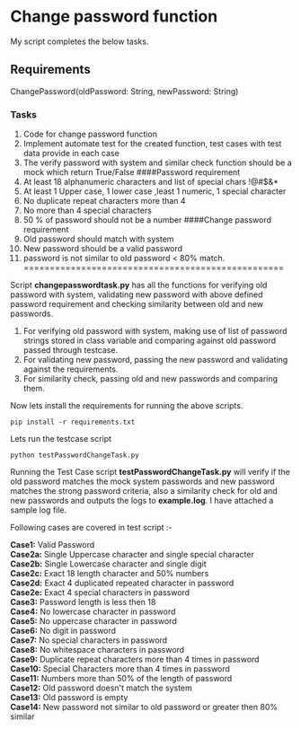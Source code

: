 # Change password function

My script completes the below tasks.

## Requirements
ChangePassword(oldPassword: String, newPassword: String)
### Tasks
1. Code for change password function
2. Implement automate test for the created function, test cases with test data
provide in each case
3. The verify password with system and similar check function should be a mock
which return True/False
####Password requirement
1. At least 18 alphanumeric characters and list of special chars !@#$&*
2. At least 1 Upper case, 1 lower case ,least 1 numeric, 1 special character
3. No duplicate repeat characters more than 4
4. No more than 4 special characters
5. 50 % of password should not be a number
####Change password requirement
1. Old password should match with system
2. New password should be a valid password
3. password is not similar to old password < 80% match.
==================================================

Script __changepasswordtask.py__ has all the functions for verifying old password with system, validating new password with above defined password requirement and checking similarity between old and new passwords.

1. For verifying old password with system, making use of list of password strings stored in class variable and comparing against old password passed through testcase.
2. For validating new password, passing the new password and validating against the requirements.
3. For similarity check, passing old and new passwords and comparing them.

Now lets install the requirements for running the above scripts.
```
pip install -r requirements.txt
```
Lets run the testcase script

```
python testPasswordChangeTask.py
```

Running the Test Case script __testPasswordChangeTask.py__ will verify if the old password matches the mock system passwords and new password matches the strong password criteria, also a similarity check for old and new passwords and outputs the logs to __example.log__. I have attached a sample log file.

Following cases are covered in test script :-

__Case1:__ Valid Password  
__Case2a:__ Single Uppercase character and single special character  
__Case2b:__ Single Lowercase character and single digit  
__Case2c:__ Exact 18 length character and 50% numbers  
__Case2d:__ Exact 4 duplicated repeated character in password  
__Case2e:__ Exact 4 special characters in password  
__Case3:__ Password length is less then 18  
__Case4:__ No lowercase character in password  
__Case5:__ No uppercase character in password  
__Case6:__ No digit in password  
__Case7:__ No special characters in password  
__Case8:__ No whitespace characters in password  
__Case9:__ Duplicate repeat characters more than 4 times in password  
__Case10:__ Special Characters more than 4 times in password  
__Case11:__ Numbers more than 50% of the length of password  
__Case12:__ Old password doesn't match the system  
__Case13:__ Old password is empty  
__Case14:__ New password not similar to old password or greater then 80% similar  

